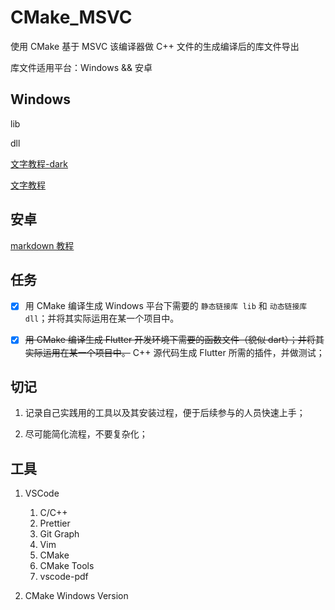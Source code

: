 # CMake_MSVC

使用 CMake 基于 MSVC 该编译器做 C++ 文件的生成编译后的库文件导出

库文件适用平台：Windows && 安卓

## Windows

lib

dll

[文字教程-dark](./cmake_link_library/slides-export-dark.pdf)

[文字教程](./cmake_link_library/slides-export.pdf)

## 安卓

[markdown 教程](./flutter/README.md)

## 任务

- [x] 用 CMake 编译生成 Windows 平台下需要的 `静态链接库 lib` 和 `动态链接库 dll`；并将其实际运用在某一个项目中。

- [x] ~~用 CMake 编译生成 Flutter 开发环境下需要的函数文件（貌似 dart）；并将其实际运用在某一个项目中。~~ C++ 源代码生成 Flutter 所需的插件，并做测试；

## 切记

1. 记录自己实践用的工具以及其安装过程，便于后续参与的人员快速上手；

2. 尽可能简化流程，不要复杂化；

## 工具

1. VSCode
   1. C/C++
   2. Prettier
   3. Git Graph
   4. Vim
   5. CMake
   6. CMake Tools
   7. vscode-pdf

2. CMake Windows Version